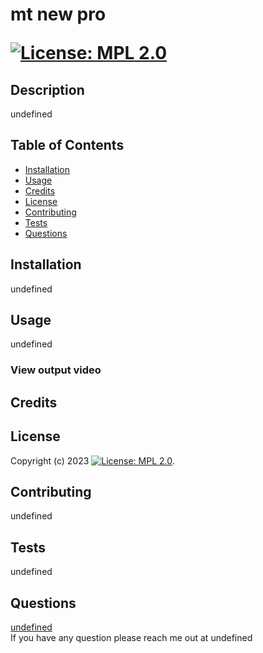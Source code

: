 # mt new pro <p class="text-right">[![License: MPL 2.0](https://img.shields.io/badge/License-MPL%202.0-brightgreen.svg)](https://opensource.org/licenses/MPL-2.0)</p>
## Description
undefined
## Table of Contents
* [Installation](#installation)
* [Usage](#usage)
* [Credits](#credits)
* [License](#license)
* [Contributing](#contributing)
* [Tests](#tests)
* [Questions](#questions)

## Installation
undefined

## Usage
undefined

### View output video

## Credits

## License
Copyright (c) 2023 [![License: MPL 2.0](https://img.shields.io/badge/License-MPL%202.0-brightgreen.svg)](https://opensource.org/licenses/MPL-2.0).


## Contributing
undefined

## Tests
undefined

## Questions
[undefined](https://github.com/undefined)   
If you have any question please reach me out at undefined
